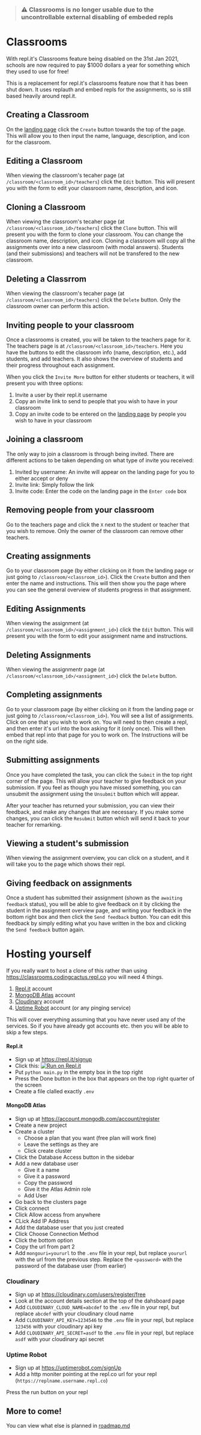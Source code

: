> ### ⚠️ Classrooms is no longer usable due to the uncontrollable external disabling of embeded repls

# Classrooms

With repl.it's Classrooms feature being disabled on the 31st Jan 2021, schools are now required to pay $1000 dollars a year for something which they used to use for free!

This is a replacement for repl.it's classrooms feature now that it has been shut down. It uses replauth and embed repls for the assignments, so is still based heavily around repl.it.


## Creating a Classroom

On the [landing page](https://classrooms.codingcactus.repl.co) click the `Create` button towards the top of the page. This will allow you to then input the name, language, description, and icon for the classroom.


## Editing a Classroom

When viewing the classroom's tecaher page (at `/classroom/<classroom_id>/teachers`) click the `Edit` button. This will present you with the form to edit your classroom name, description, and icon.


## Cloning a Classroom

When viewing the classroom's tecaher page (at `/classroom/<classroom_id>/teachers`) click the `Clone` button. This will present you with the form to clone your classroom. You can change the classroom name, description, and icon. Cloning a classroom will copy all the assignments over into a new classroom (with modal answers). Students (and their submissions) and teachers will not be transfered to the new classroom.

## Deleting a Classrrom

When viewing the classroom's tecaher page (at `/classroom/<classroom_id>/teachers`) click the `Delete` button. Only the classroom owner can perform this action.


## Inviting people to your classroom

Once a classrooms is created, you will be taken to the teachers page for it. The teachers page is at `/classroom/<classroom_id>/teachers`. Here you have the buttons to edit the classroom info (name, description, etc.), add students, and add teachers. It also shows the overview of students and their progress throughout each assignment.

When you click the `Invite More` button for either students or teachers, it will present you with three options:

1. Invite a user by their repl.it username
2. Copy an invite link to send to people that you wish to have in your classroom
3. Copy an invite code to be entered on the [landing page](https://classrooms.codingcactus.repl.co) by people you wish to have in your classroom


## Joining a classroom

The only way to join a classroom is through being invited. There are different actions to be taken depending on what type of invite you received:

1. Invited by username: An invite will appear on the landing page for you to either accept or deny
2. Invite link: Simply follow the link
3. Invite code: Enter the  code on the landing page in the `Enter code` box


## Removing people from your classroom

Go to the teachers page and click the `X` next to the student or teacher that you wish to remove. Only the owner of the classroom can remove other teachers.


## Creating assignments

Go to your classroom page (by either clicking on it from the landing page or just going to `/classroom/<classroom_id>`). Click the `Create` button and then enter the name and instructions. This will then show you the page where you can see the general overview of students progress in that assignment.


## Editing Assignments

When viewing the assignment (at `/classroom/<classroom_id>/<assignment_id>`) click the `Edit` button. This will present you with the form to edit your assignment name and instructions.

## Deleting Assignments

When viewing the assignmentr page (at `/classroom/<classroom_id>/<assignment_id>`) click the `Delete` button.


## Completing assignments

Go to your classroom page (by either clicking on it from the landing page or just going to `/classroom/<classroom_id>`). You will see a list of assignments. Click on one that you wish to work on. You will need to then create a repl, and then enter it's url into the box asking for it (only once). This will then embed that repl into that page for you to work on. The Instructions will be on the right side.


## Submitting assignments

Once you have completed the task, you can click the `Submit` in the top right corner of the page. This will allow your teacher to give feedback on your submission. If you feel as though you have missed something, you can unsubmit the assignment using the `Unsubmit` button which will appear.

After your teacher has returned your submission, you can view their feedback, and make any changes that are necessary. If you make some changes, you can click the `Resubmit` button which will send it back to your teacher for remarking.


## Viewing a student's submission

When viewing the assignment overview, you can click on a student, and it will take you to the page which shows their repl.


## Giving feedback on assignments

Once a student has submitted their assignment (shown as the `awaiting feedback` status), you will be able to give feedback on it by clicking the student in the assignment overview page, and writing your feedback in the bottom right box and then click the `Send feedback` button. You can edit this feedback by simply editing what you have written in the box and clicking the `Send feedback` button again.



# Hosting yourself
If you really want to host a clone of this rather than using https://classrooms.codingcactus.repl.co you will need 4 things.

1. [Repl.it](https://repl.it) account
2. [MongoDB Atlas](https://www.mongodb.com/cloud/atlas) account
3. [Cloudinary](https://cloudinary.com) account
4. [Uptime Robot](https://uptimerobot.com) account (or any pinging service)

This will cover everything assuming that you have never used any of the services. So if you have already got accounts etc. then you will be able to skip a few steps.

#### Repl.it
- Sign up at https://repl.it/signup
- Click this: [![Run on Repl.it](https://repl.it/badge/github/Coding-Cactus/classrooms)](https://repl.it/github/Coding-Cactus/classrooms)
- Put `python main.py` in the empty box in the top right
- Press the Done button in the box that appears on the top right quarter of the screen
- Create a file clalled exactly `.env`

#### MongoDB Atlas
- Sign up at https://account.mongodb.com/account/register
- Create a new project
- Create a cluster
  - Choose a plan that you want (free plan will work fine)
  - Leave the settings as they are
  - Click create cluster
- Click the Database Access button in the sidebar
- Add a new database user
  - Give it a name
  - Give it a password
  - Copy the password
  - Give it the Atlas Admin role
  - Add User
- Go back to the clusters page
- Click connect
- Click Allow access from anywhere
- CLick Add IP Address
- Add the database user that you just created
- Click Choose Connection Method
- Click the bottom option
- Copy the url from part 2
- Add `mongouri=yoururl` to the `.env` file in your repl, but replace `yoururl` with the url from the previous step. Replace the `<password>` with the password of the database user (from earlier)



### Cloudinary
- Sign up at https://cloudinary.com/users/register/free
- Look at the account details section at the top of the dahsboard page
- Add `CLOUDINARY_CLOUD_NAME=abcdef` to the `.env` file in your repl, but replace `abcdef` with your cloudinary cloud name
- Add `CLOUDINARY_API_KEY=1234546` to the `.env` file in your repl, but replace `123456` with your cloudinary api key
- Add `CLOUDINARY_API_SECRET=asdf` to the `.env` file in your repl, but replace `asdf` with your cloudinary api secret


### Uptime Robot
- Sign up at https://uptimerobot.com/signUp
- Add a http moniter pointing at the repl.co url for your repl (`https://replname.username.repl.co`)


Press the run button on your repl


## More to come!

You can view what else is planned in [roadmap.md](https://github.com/Coding-Cactus/classrooms/blob/master/roadmap.md)

